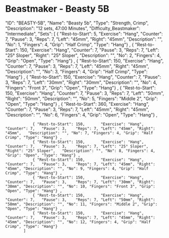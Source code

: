 # Beastmaker - Beasty 5B
   "ID": "BEASTY-5B",
            "Name": "Beasty 5b",
            "Type": "Strength, Crimp",
            "Description": "12 sets, 47:00 Minutes",
            "Difficulty_Beastmaker": "Intermediate",
            "Sets":
            [
                { "Rest-to-Start": 5,         "Exercise": "Hang", 			    "Counter": 7, 	"Pause": 3,    "Reps": 7, "Left": "45mm", "Right": "45mm",   "Description": "", "No": 1, "Fingers": 4, "Grip": "Half Crimp", "Type": "Hang"} ,
                { "Rest-to-Start": 150,       "Exercise": "Hang", 			    "Counter": 7, 	"Pause": 3,    "Reps": 7, "Left": "25° Sloper", "Right": "25° Sloper",   "Description": "", "No": 2, "Fingers": 4, "Grip": "Open", "Type": "Hang"} ,
                { "Rest-to-Start": 150,       "Exercise": "Hang", 			    "Counter": 7, 	"Pause": 3,    "Reps": 7, "Left": "45mm", "Right": "45mm", "Description": "", "No": 3, "Fingers": 4, "Grip": "Half Crimp", "Type": "Hang"} ,
                { "Rest-to-Start": 150,       "Exercise": "Hang", 			    "Counter": 7, 	"Pause": 3,    "Reps": 7, "Left": "30mm", "Right": "30mm", "Description": "", "No": 4, "Fingers": "Front 3", "Grip": "Open", "Type": "Hang"} ,
                { "Rest-to-Start": 150,       "Exercise": "Hang", 			    "Counter": 7, 	"Pause": 3,    "Reps": 7, "Left": "50mm", "Right": "50mm", "Description": "", "No": 5, "Fingers": "Middle 2", "Grip": "Open", "Type": "Hang"} ,
                { "Rest-to-Start": 360,       "Exercise": "Hang", 			    "Counter": 7, 	"Pause": 3,    "Reps": 7, "Left": "45mm", "Right": "45mm", "Description": "", "No": 6, "Fingers": 4, "Grip": "Open", "Type": "Hang"} ,

                { "Rest-to-Start": 150,       "Exercise": "Hang", 			    "Counter": 7, 	"Pause": 3,    "Reps": 7, "Left": "45mm", "Right": "45mm",   "Description": "", "No": 7, "Fingers": 4, "Grip": "Half Crimp", "Type": "Hang"} ,
                { "Rest-to-Start": 150,       "Exercise": "Hang", 			    "Counter": 7, 	"Pause": 3,    "Reps": 7, "Left": "25° Sloper", "Right": "25° Sloper",   "Description": "", "No": 8, "Fingers": 4, "Grip": "Open", "Type": "Hang"} ,
                { "Rest-to-Start": 150,       "Exercise": "Hang", 			    "Counter": 7, 	"Pause": 3,    "Reps": 7, "Left": "45mm", "Right": "45mm", "Description": "", "No": 9, "Fingers": 4, "Grip": "Half Crimp", "Type": "Hang"} ,
                { "Rest-to-Start": 150,       "Exercise": "Hang", 			    "Counter": 7, 	"Pause": 3,    "Reps": 7, "Left": "30mm", "Right": "30mm", "Description": "", "No": 10, "Fingers": "Front 3", "Grip": "Open", "Type": "Hang"} ,
                { "Rest-to-Start": 150,       "Exercise": "Hang", 			    "Counter": 7, 	"Pause": 3,    "Reps": 7, "Left": "50mm", "Right": "50mm", "Description": "", "No": 11, "Fingers": "Middle 2", "Grip": "Open", "Type": "Hang"} ,
                { "Rest-to-Start": 150,       "Exercise": "Hang", 			    "Counter": 7, 	"Pause": 3,    "Reps": 7, "Left": "45mm", "Right": "45mm", "Description": "", "No": 12, "Fingers": 4, "Grip": "Half Crimp", "Type": "Hang"} 
            ]